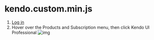 # kendo.custom.min.js



1. [Log in](https://www.telerik.com/account)
2. Hover over the Products and Subscription menu, then click Kendo UI Professional
![img](http://i.imgur.com/jIggSWt.png)
